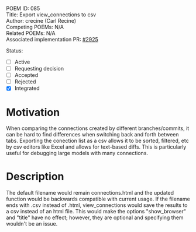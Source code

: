 POEM ID: 085  
Title: Export view_connections to csv   
Author: crecine (Carl Recine)   
Competing POEMs: N/A  
Related POEMs: N/A  
Associated implementation PR: [#2925](https://github.com/OpenMDAO/OpenMDAO/pull/2925)  

Status:

- [ ] Active
- [ ] Requesting decision
- [ ] Accepted
- [ ] Rejected
- [x] Integrated

Motivation
==========

When comparing the connections created by different branches/commits, it can be hard to find differences when switching back and forth between tabs.
Exporting the conection list as a csv allows it to be sorted, filtered, etc by csv editors like Excel and allows for text-based diffs.
This is particularly useful for debugging large models with many connections.

Description
===========

The default filename would remain connections.html and the updated function would be backwards compatible with current usage.
If the filename ends with .csv instead of .html, view_connections would save the results to a csv instead of an html file.
This would make the options "show_browser" and "title" have no effect; however, they are optional and specifying them wouldn't be an issue.
